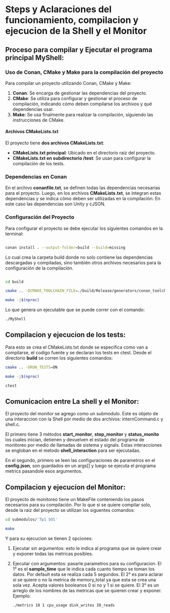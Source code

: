 # Steps y Aclaraciones del funcionamiento, compilacion y ejecucion de la Shell y el Monitor 

## Proceso para compilar y Ejecutar el programa principal MyShell:

### Uso de Conan, CMake y Make para la compilación del proyecto

Para compilar un proyecto utilizando Conan, CMake y Make:

1. **Conan**: Se encarga de gestionar las dependencias del proyecto.
2. **CMake**: Se utiliza para configurar y gestionar el proceso de compilación, indicando cómo deben compilarse los archivos y qué dependencias usar.
3. **Make**: Se usa finalmente para realizar la compilación, siguiendo las instrucciones de CMake.

#### **Archivos CMakeLists.txt**

El proyecto tiene **dos archivos CMakeLists.txt**:
- **CMakeLists.txt principal**: Ubicado en el directorio raíz del proyecto.
- **CMakeLists.txt en subdirectorio /test**: Se usan para configurar la compilación de los tests.

### **Dependencias en Conan**

En el archivo **conanfile.txt**, se definen todas las dependencias necesarias para el proyecto. Luego, en los archivos **CMakeLists.txt**, se integran estas dependencias y se indica cómo deben ser utilizadas en la compilación. En este caso las dependencias son Unity y cJSON.

### **Configuración del Proyecto**

Para configurar el proyecto se debe ejecutar los siguientes comandos en la terminal:

```bash

conan install . --output-folder=build --build=missing

```
Lo cual crea la carpeta build donde no solo contiene las dependencias descargadas y compiladas, sino también otros archivos necesarios para la configuración de la compilación.

```bash

cd build

cmake .. -DCMAKE_TOOLCHAIN_FILE=./build/Release/generators/conan_toolchain.cmake -DCMAKE_BUILD_TYPE=Release

make -j$(nproc)

```

Lo que genera un ejecutable que se puede correr con el comando: 

```bash
./MyShell

```
## Compilacion y ejecucion de los tests:

Para esto se crea el CMakeLists.txt donde se especifica como van a compilarse, el codigo fuente y se declaran los tests en ctest. Desde el directorio **build** se corren los siguientes comandos:

```bash
cmake .. -DRUN_TESTS=ON

make -j$(nproc)

ctest
```

## Comunicacion entre La shell y el Monitor:

El proyecto del monitor se agrego como un submodulo. Este es objeto de una interaccion con la Shell por medio de dos archivos: internCommand.c y shell.c. 

El primero tiene 3 métodos **start_monitor**, **stop_monitor** y **status_monito** los cuales inician, detienen y devuelven el estado del programa de monitoreo por medio de llamadas de sistema y signals. Estas interacciones se engloban en el metodo **shell_interaction** para ser ejecutadas.

En el segundo, primero se leen las configuraciones de parametros en el **config.json**, son guardados en un args[] y luego se ejecuta el programa metrics pasandole esos argumentos.

## Compilacion y ejecucion del Monitor:

El proyecto de monitoreo tiene un MakeFile conteniendo los pasos necesarios para su compilación. Por lo que si se quiere compilar solo, desde la raiz del proyecto se utilizan los siguentes comandos:

```bash
cd submodulos/'Tp1 SO1'

make 
```

Y para su ejecucion se tienen 2 opciones:

1) Ejecutar sin argumentos: esto le indica al programa que se quiere crear y exponer todas las metricas posibles.

2) Ejecutar con argumentos: pasarle parametros para su configuracion.
    El 1° es el **sample_time** que le indica cada cuanto tiempo se toman los datos. Por default esta se realiza cada 5 segundos.
    El 2° es para aclarar si se quiere o no la metrica de memory_total ya que esta se crea una sola vez. Acepta valores booleanos 0 si no y 1 si se quiere.
    El 3° es un arreglo de los nombres de las metricas que se quieren crear y exponer.
    Ejemplo:

    ```bash
    ./metrics 10 1 cpu_usage disk_writes IO_reads
    ```